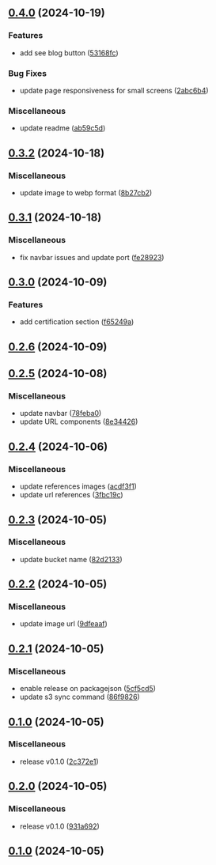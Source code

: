 

## [0.4.0](https://github.com/javiercm1410/personal_site/compare/v0.3.2...v0.4.0) (2024-10-19)


### Features

* add see blog button ([53168fc](https://github.com/javiercm1410/personal_site/commit/53168fcba30f446e3e8262e57d9001231dfa1663))


### Bug Fixes

* update page responsiveness for small screens ([2abc6b4](https://github.com/javiercm1410/personal_site/commit/2abc6b4a03f833bef1e97c87df8f9c2b1c9fa770))


### Miscellaneous

* update readme ([ab59c5d](https://github.com/javiercm1410/personal_site/commit/ab59c5de840eb3bc8c6f2c1553be32788dc1c6b9))

## [0.3.2](https://github.com/javiercm1410/personal_site/compare/v0.3.1...v0.3.2) (2024-10-18)


### Miscellaneous

* update image to webp format ([8b27cb2](https://github.com/javiercm1410/personal_site/commit/8b27cb2934f0f34815fccff939bb73a80737624c))

## [0.3.1](https://github.com/javiercm1410/personal_site/compare/v0.3.0...v0.3.1) (2024-10-18)


### Miscellaneous

* fix navbar issues and update port ([fe28923](https://github.com/javiercm1410/personal_site/commit/fe28923d442bf827ec4eb02900113e08254073d9))

## [0.3.0](https://github.com/javiercm1410/personal_site/compare/v0.2.6...v0.3.0) (2024-10-09)


### Features

* add certification section ([f65249a](https://github.com/javiercm1410/personal_site/commit/f65249aa894e365b9e29109cd924439f576798a6))

## [0.2.6](https://github.com/javiercm1410/personal_site/compare/v0.2.5...v0.2.6) (2024-10-09)

## [0.2.5](https://github.com/javiercm1410/personal_site/compare/v0.2.4...v0.2.5) (2024-10-08)


### Miscellaneous

* update navbar ([78feba0](https://github.com/javiercm1410/personal_site/commit/78feba0c6c64f83dc38a3e6d81c11fa6d913d530))
* update URL components ([8e34426](https://github.com/javiercm1410/personal_site/commit/8e34426cf74f28472683c5a7b0c31a3461893a4d))

## [0.2.4](https://github.com/javiercm1410/personal_site/compare/v0.2.3...v0.2.4) (2024-10-06)


### Miscellaneous

* update references images ([acdf3f1](https://github.com/javiercm1410/personal_site/commit/acdf3f1e5258d7552250516f0ea5069729439cd7))
* update url references ([3fbc19c](https://github.com/javiercm1410/personal_site/commit/3fbc19c95c11ee7fb99eb6092fe1d6af43520f51))

## [0.2.3](https://github.com/javiercm1410/personal_site/compare/v0.2.2...v0.2.3) (2024-10-05)


### Miscellaneous

* update bucket name ([82d2133](https://github.com/javiercm1410/personal_site/commit/82d21338307c24560cb2f7aec25cf74afc808722))

## [0.2.2](https://github.com/javiercm1410/personal_site/compare/v0.2.1...v0.2.2) (2024-10-05)


### Miscellaneous

* update image url ([9dfeaaf](https://github.com/javiercm1410/personal_site/commit/9dfeaaf7b7b5f7415d6c9299002a42500fa4d5dd))

## [0.2.1](https://github.com/javiercm1410/personal_site/compare/v0.2.0...v0.2.1) (2024-10-05)


### Miscellaneous

* enable release on packagejson ([5cf5cd5](https://github.com/javiercm1410/personal_site/commit/5cf5cd59da004c347d4e418ee80bda443a838526))
* update s3 sync command ([86f9826](https://github.com/javiercm1410/personal_site/commit/86f9826b18d71ef0fe507e3b386706db2d3a1e0d))

## [0.1.0](https://github.com/javiercm1410/personal_site/compare/v0.2.0...v0.2.1) (2024-10-05)


### Miscellaneous

* release v0.1.0 ([2c372e1](https://github.com/javiercm1410/personal_site/commit/2c372e1b3ac68d6a9f299d57083c39a0a45f8bba))

## [0.2.0](https://github.com/javiercm1410/personal_site/compare/v0.1.0...v0.2.0) (2024-10-05)


### Miscellaneous

* release v0.1.0 ([931a692](https://github.com/javiercm1410/personal_site/commit/931a692af501a650a764ad44b15e41ed0ca48633))

## [0.1.0](https://github.com/javiercm1410/personal_site/compare/v0.1.0...v0.1.0) (2024-10-05)
